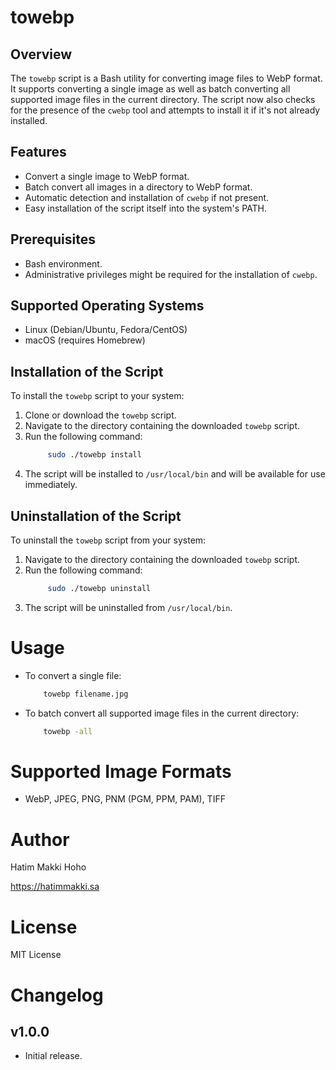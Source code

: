 # towebp

## Overview

The `towebp` script is a Bash utility for converting image files to WebP format. It supports converting a single image as well as batch converting all supported image files in the current directory. The script now also checks for the presence of the `cwebp` tool and attempts to install it if it's not already installed.

## Features

- Convert a single image to WebP format.
- Batch convert all images in a directory to WebP format.
- Automatic detection and installation of `cwebp` if not present.
- Easy installation of the script itself into the system's PATH.

## Prerequisites

- Bash environment.
- Administrative privileges might be required for the installation of `cwebp`.

## Supported Operating Systems

- Linux (Debian/Ubuntu, Fedora/CentOS)
- macOS (requires Homebrew)

## Installation of the Script
To install the `towebp` script to your system:

1. Clone or download the `towebp` script.
2. Navigate to the directory containing the downloaded `towebp` script.
3. Run the following command:
   ```bash
        sudo ./towebp install
   ```
4. The script will be installed to `/usr/local/bin` and will be available for use immediately.

## Uninstallation of the Script
To uninstall the `towebp` script from your system:

1. Navigate to the directory containing the downloaded `towebp` script.
2. Run the following command:
   ```bash
        sudo ./towebp uninstall
   ```
3. The script will be uninstalled from `/usr/local/bin`.


# Usage

- To convert a single file:

    ```bash
        towebp filename.jpg
    ```

- To batch convert all supported image files in the current directory:

    ```bash
        towebp -all
    ``` 

# Supported Image Formats

- WebP, JPEG, PNG, PNM (PGM, PPM, PAM), TIFF

# Author

Hatim Makki Hoho

https://hatimmakki.sa

# License

MIT License

# Changelog

## v1.0.0

- Initial release.
